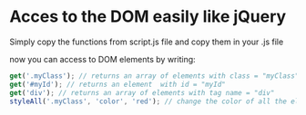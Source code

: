 # Acces to the DOM easily like jQuery

Simply copy the functions from script.js file and copy them in your  .js file

now you can access to DOM elements by writing:
```js
get('.myClass'); // returns an array of elements with class = "myClass"
get('#myId'); // returns an element  with id = "myId"
get('div'); // returns an array of elements with tag name = "div"
styleAll('.myClass', 'color', 'red'); // change the color of all the elements with class = "myClass"
```